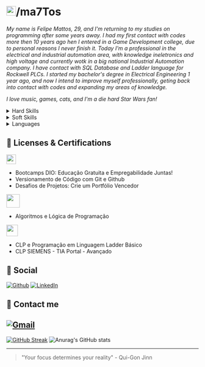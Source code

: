 # <img src="https://github.githubassets.com/assets/GitHub-Logo-ee398b662d42.png" height="25">/ma7Tos
 
 _My name is Felipe Mattos, 29, and I'm returning to my studies on programming after some years away. I had my first contact with codes more then 10 years ago hen I entered in a Game Development college, due to personal reasons I never finish it. Today I'm a professional in the electrical and industrial automation area, with knowledge ineletronics and high voltage and currently wotk in a big national Industrial Automation company. I have contact with SQL Database and Ladder language for Rockwell PLCs. I started my bachelor's degree in Electrical Engineering 1 year ago, and now I intend to improve myself professionally, geting back into contact with codes and expanding my areas of knowledge._

 _I love music, games, cats, and I'm a die hard Star Wars fan!_

<details>
<summary> Hard Skills </summary>

|Advanced|Intermediate|Basic|
|-------- |------------|-----|
|Programming Logic|Microsoft Office|C/C++|
|Eletronic|------|C#|
|Electrical|-------|Java|
|Ladder|--------|Python|


</details>

<details>
<summary> Soft Skills </summary>

|Advanced|I need to work on|
|-------- |---------|
|Teamwork|Interpersonal skills|
|Adaptability|Time Management
|Empathy|Leadership
|Organization|Emotional Intelligence
|Critical Thinking|
|Customer Service|

</details>

<details>
<summary> Languages </summary>

|Portuguese|
|--------|
|Native|
- Born and raised in Brasil, portuguese is my native language.

|English|
|--------|
|Advanced|
- As full professional proficiency, can read and wright well with good understanding in a conversation, but I need to work my speak, something easily achieved through practice. 

</details>

## 📑 Licenses & Certifications

<img src="https://hermes.digitalinnovation.one/assets/diome/logo-full.svg" height="25">

- Bootcamps DIO: Educação Gratuita e Empregabilidade Juntas!
- Versionamento de Código com Git e Github
- Desafios de Projetos: Crie um Portfólio Vencedor

<img src="https://logosmarcas.net/wp-content/uploads/2021/11/Udemy-Logo.png" height="35">

- Algoritmos e Lógica de Programação

<img src="https://www.sp.senai.br/images/senai.svg" height="30">

- CLP e Programação em Linguagem Ladder Básico
- CLP SIEMENS - TIA Portal - Avançado

## 📱 Social

[![Github](https://img.shields.io/badge/github-%23121011.svg?style=for-the-badge&logo=github&logoColor=white&labelColor=D857BE&color=291B3E&link=https%3A%2F%2Fgithub.com%2Fma7Tos)](https://github.com/ma7Tos)
[![LinkedIn](https://img.shields.io/badge/linkedin-%230077B5.svg?style=for-the-badge&logo=linkedin&logoColor=white&labelColor=D857BE&color=291B3E)](https://www.linkedin.com/in/ma7tos/)

## 📧 Contact me

[![Gmail](https://img.shields.io/badge/Gmail-D14836?style=for-the-badge&logo=gmail&logoColor=white&labelColor=D857BE&color=291B3E)](mailto:felipeaguiardemattosgoncalves@gmail.com)
---
[![GitHub Streak](https://streak-stats.demolab.com/?user=ma7Tos&theme=jolly&card_width=465)](https://git.io/streak-stats)
![Anurag's GitHub stats](https://github-readme-stats.vercel.app/api?username=ma7Tos&theme=jolly&show_icons=true)

---
> "Your focus determines your reality" - Qui-Gon Jinn

